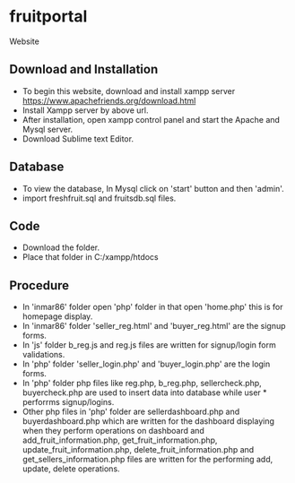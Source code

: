 # fruitportal
Website
## Download and Installation
* To begin this website, download and install xampp server https://www.apachefriends.org/download.html
* Install Xampp server by above url.
* After installation, open xampp control panel and start the Apache and Mysql server.
* Download Sublime text Editor.
## Database
* To view the database, In Mysql click on 'start' button  and then 'admin'.
* import freshfruit.sql and fruitsdb.sql files.
## Code
* Download the folder.
* Place that folder in C:/xampp/htdocs
## Procedure
* In 'inmar86' folder open 'php' folder in that open 'home.php' this is for homepage display.
* In 'inmar86' folder 'seller_reg.html' and 'buyer_reg.html' are the signup forms.
* In 'js' folder b_reg.js and reg.js files are written for signup/login form validations.
* In 'php' folder 'seller_login.php' and 'buyer_login.php' are the login forms.
* In 'php' folder php files like reg.php, b_reg.php, sellercheck.php, buyercheck.php are used to insert data into database while user * perforrms signup/logins.
* Other php files in 'php' folder are sellerdashboard.php and buyerdashboard.php which are written for the dashboard displaying when they perform operations on dashboard and add_fruit_information.php, get_fruit_information.php, update_fruit_information.php, delete_fruit_information.php and get_sellers_information.php files are written for the performing add, update, delete operations. 
